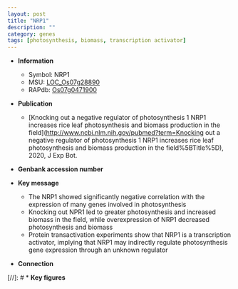 ```yaml
---
layout: post
title: "NRP1"
description: ""
category: genes
tags: [photosynthesis, biomass, transcription activator]
---
```


* **Information**  
    + Symbol: NRP1  
    + MSU: [LOC_Os07g28890](http://rice.plantbiology.msu.edu/cgi-bin/ORF_infopage.cgi?orf=LOC_Os07g28890)  
    + RAPdb: [Os07g0471900](http://rapdb.dna.affrc.go.jp/viewer/gbrowse_details/irgsp1?name=Os07g0471900)  

* **Publication**  
    + [Knocking out a negative regulator of photosynthesis 1 NRP1 increases rice leaf photosynthesis and biomass production in the field](http://www.ncbi.nlm.nih.gov/pubmed?term=Knocking out a negative regulator of photosynthesis 1 NRP1 increases rice leaf photosynthesis and biomass production in the field%5BTitle%5D), 2020, J Exp Bot.

* **Genbank accession number**  

* **Key message**  
    + The NRP1 showed significantly negative correlation with the expression of many genes involved in photosynthesis
    + Knocking out NPR1 led to greater photosynthesis and increased biomass in the field, while overexpression of NRP1 decreased photosynthesis and biomass
    + Protein transactivation experiments show that NRP1 is a transcription activator, implying that NRP1 may indirectly regulate photosynthesis gene expression through an unknown regulator

* **Connection**  

[//]: # * **Key figures**  


